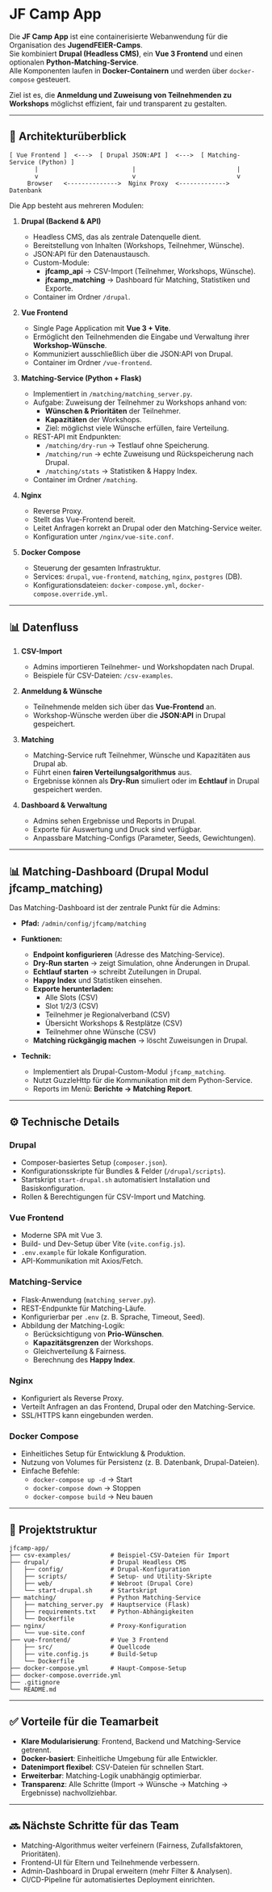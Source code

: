 
# JF Camp App

Die **JF Camp App** ist eine containerisierte Webanwendung für die Organisation des **JugendFEIER-Camps**.  
Sie kombiniert **Drupal (Headless CMS)**, ein **Vue 3 Frontend** und einen optionalen **Python-Matching-Service**.  
Alle Komponenten laufen in **Docker-Containern** und werden über `docker-compose` gesteuert.  

Ziel ist es, die **Anmeldung und Zuweisung von Teilnehmenden zu Workshops** möglichst effizient, fair und transparent zu gestalten.

---

## 🚀 Architekturüberblick

```
[ Vue Frontend ]  <--->  [ Drupal JSON:API ]  <--->  [ Matching-Service (Python) ]
       |                          |                            |
       v                          v                            v
     Browser   <-------------->  Nginx Proxy  <-------------> Datenbank
```

Die App besteht aus mehreren Modulen:

1. **Drupal (Backend & API)**
   - Headless CMS, das als zentrale Datenquelle dient.
   - Bereitstellung von Inhalten (Workshops, Teilnehmer, Wünsche).
   - JSON:API für den Datenaustausch.
   - Custom-Module:
     - **jfcamp_api** → CSV-Import (Teilnehmer, Workshops, Wünsche).
     - **jfcamp_matching** → Dashboard für Matching, Statistiken und Exporte.
   - Container im Ordner `/drupal`.

2. **Vue Frontend**
   - Single Page Application mit **Vue 3 + Vite**.
   - Ermöglicht den Teilnehmenden die Eingabe und Verwaltung ihrer **Workshop-Wünsche**.
   - Kommuniziert ausschließlich über die JSON:API von Drupal.
   - Container im Ordner `/vue-frontend`.

3. **Matching-Service (Python + Flask)**
   - Implementiert in `/matching/matching_server.py`.
   - Aufgabe: Zuweisung der Teilnehmer zu Workshops anhand von:
     - **Wünschen & Prioritäten** der Teilnehmer.
     - **Kapazitäten** der Workshops.
     - Ziel: möglichst viele Wünsche erfüllen, faire Verteilung.
   - REST-API mit Endpunkten:
     - `/matching/dry-run` → Testlauf ohne Speicherung.
     - `/matching/run` → echte Zuweisung und Rückspeicherung nach Drupal.
     - `/matching/stats` → Statistiken & Happy Index.
   - Container im Ordner `/matching`.

4. **Nginx**
   - Reverse Proxy.
   - Stellt das Vue-Frontend bereit.
   - Leitet Anfragen korrekt an Drupal oder den Matching-Service weiter.
   - Konfiguration unter `/nginx/vue-site.conf`.

5. **Docker Compose**
   - Steuerung der gesamten Infrastruktur.
   - Services: `drupal`, `vue-frontend`, `matching`, `nginx`, `postgres` (DB).
   - Konfigurationsdateien: `docker-compose.yml`, `docker-compose.override.yml`.

---

## 📊 Datenfluss

1. **CSV-Import**
   - Admins importieren Teilnehmer- und Workshopdaten nach Drupal.
   - Beispiele für CSV-Dateien: `/csv-examples`.

2. **Anmeldung & Wünsche**
   - Teilnehmende melden sich über das **Vue-Frontend** an.
   - Workshop-Wünsche werden über die **JSON:API** in Drupal gespeichert.

3. **Matching**
   - Matching-Service ruft Teilnehmer, Wünsche und Kapazitäten aus Drupal ab.
   - Führt einen **fairen Verteilungsalgorithmus** aus.
   - Ergebnisse können als **Dry-Run** simuliert oder im **Echtlauf** in Drupal gespeichert werden.

4. **Dashboard & Verwaltung**
   - Admins sehen Ergebnisse und Reports in Drupal.
   - Exporte für Auswertung und Druck sind verfügbar.
   - Anpassbare Matching-Configs (Parameter, Seeds, Gewichtungen).

---

## 📊 Matching-Dashboard (Drupal Modul jfcamp_matching)

Das Matching-Dashboard ist der zentrale Punkt für die Admins:

- **Pfad:** `/admin/config/jfcamp/matching`
- **Funktionen:**
  - **Endpoint konfigurieren** (Adresse des Matching-Service).
  - **Dry-Run starten** → zeigt Simulation, ohne Änderungen in Drupal.
  - **Echtlauf starten** → schreibt Zuteilungen in Drupal.
  - **Happy Index** und Statistiken einsehen.
  - **Exporte herunterladen:**
    - Alle Slots (CSV)
    - Slot 1/2/3 (CSV)
    - Teilnehmer je Regionalverband (CSV)
    - Übersicht Workshops & Restplätze (CSV)
    - Teilnehmer ohne Wünsche (CSV)
  - **Matching rückgängig machen** → löscht Zuweisungen in Drupal.

- **Technik:**
  - Implementiert als Drupal-Custom-Modul `jfcamp_matching`.
  - Nutzt GuzzleHttp für die Kommunikation mit dem Python-Service.
  - Reports im Menü: **Berichte → Matching Report**.

---

## ⚙️ Technische Details

### Drupal
- Composer-basiertes Setup (`composer.json`).
- Konfigurationsskripte für Bundles & Felder (`/drupal/scripts`).
- Startskript `start-drupal.sh` automatisiert Installation und Basiskonfiguration.
- Rollen & Berechtigungen für CSV-Import und Matching.

### Vue Frontend
- Moderne SPA mit Vue 3.
- Build- und Dev-Setup über Vite (`vite.config.js`).
- `.env.example` für lokale Konfiguration.
- API-Kommunikation mit Axios/Fetch.

### Matching-Service
- Flask-Anwendung (`matching_server.py`).
- REST-Endpunkte für Matching-Läufe.
- Konfigurierbar per `.env` (z. B. Sprache, Timeout, Seed).
- Abbildung der Matching-Logik:
  - Berücksichtigung von **Prio-Wünschen**.
  - **Kapazitätsgrenzen** der Workshops.
  - Gleichverteilung & Fairness.
  - Berechnung des **Happy Index**.

### Nginx
- Konfiguriert als Reverse Proxy.
- Verteilt Anfragen an das Frontend, Drupal oder den Matching-Service.
- SSL/HTTPS kann eingebunden werden.

### Docker Compose
- Einheitliches Setup für Entwicklung & Produktion.
- Nutzung von Volumes für Persistenz (z. B. Datenbank, Drupal-Dateien).
- Einfache Befehle:
  - `docker-compose up -d` → Start
  - `docker-compose down` → Stoppen
  - `docker-compose build` → Neu bauen

---

## 📂 Projektstruktur

```
jfcamp-app/
├── csv-examples/           # Beispiel-CSV-Dateien für Import
├── drupal/                 # Drupal Headless CMS
│   ├── config/             # Drupal-Konfiguration
│   ├── scripts/            # Setup- und Utility-Skripte
│   ├── web/                # Webroot (Drupal Core)
│   └── start-drupal.sh     # Startskript
├── matching/               # Python Matching-Service
│   ├── matching_server.py  # Hauptservice (Flask)
│   ├── requirements.txt    # Python-Abhängigkeiten
│   └── Dockerfile
├── nginx/                  # Proxy-Konfiguration
│   └── vue-site.conf
├── vue-frontend/           # Vue 3 Frontend
│   ├── src/                # Quellcode
│   ├── vite.config.js      # Build-Setup
│   └── Dockerfile
├── docker-compose.yml      # Haupt-Compose-Setup
├── docker-compose.override.yml
├── .gitignore
└── README.md
```

---

## ✅ Vorteile für die Teamarbeit

- **Klare Modularisierung**: Frontend, Backend und Matching-Service getrennt.
- **Docker-basiert**: Einheitliche Umgebung für alle Entwickler.
- **Datenimport flexibel**: CSV-Dateien für schnellen Start.
- **Erweiterbar**: Matching-Logik unabhängig optimierbar.
- **Transparenz**: Alle Schritte (Import → Wünsche → Matching → Ergebnisse) nachvollziehbar.

---

## 🔜 Nächste Schritte für das Team

- Matching-Algorithmus weiter verfeinern (Fairness, Zufallsfaktoren, Prioritäten).
- Frontend-UI für Eltern und Teilnehmende verbessern.
- Admin-Dashboard in Drupal erweitern (mehr Filter & Analysen).
- CI/CD-Pipeline für automatisiertes Deployment einrichten.
